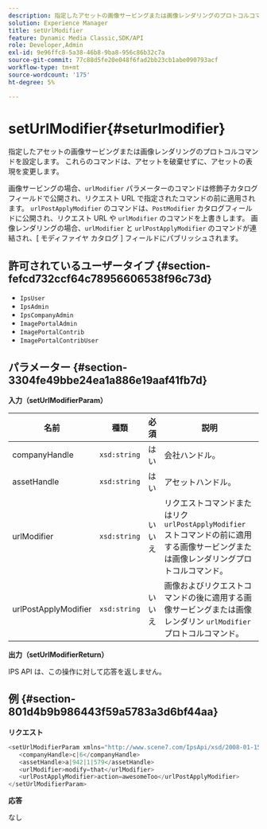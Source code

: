 ```yaml
---
description: 指定したアセットの画像サービングまたは画像レンダリングのプロトコルコマンドを設定します。 これらのコマンドは、アセットを破棄せずに、アセットの表現を変更します。
solution: Experience Manager
title: setUrlModifier
feature: Dynamic Media Classic,SDK/API
role: Developer,Admin
exl-id: 9e96ffc8-5a38-46b8-9ba8-956c86b32c7a
source-git-commit: 77c88d5fe20e048f6fad2bb23cb1abe090793acf
workflow-type: tm+mt
source-wordcount: '175'
ht-degree: 5%

---
```


# setUrlModifier{#seturlmodifier}

指定したアセットの画像サービングまたは画像レンダリングのプロトコルコマンドを設定します。 これらのコマンドは、アセットを破棄せずに、アセットの表現を変更します。

画像サービングの場合、`urlModifier` パラメーターのコマンドは修飾子カタログ フィールドで公開され、リクエスト URL で指定されたコマンドの前に適用されます。 `urlPostApplyModifier` のコマンドは、`PostModifier` カタログフィールドに公開され、リクエスト URL や `urlModifier` のコマンドを上書きします。 画像レンダリングの場合、`urlModifier` と `urlPostApplyModifier` のコマンドが連結され、[ モディファイヤ カタログ ] フィールドにパブリッシュされます。

## 許可されているユーザータイプ {#section-fefcd732ccf64c78956606538f96c73d}

* `IpsUser`
* `IpsAdmin`
* `IpsCompanyAdmin`
* `ImagePortalAdmin`
* `ImagePortalContrib`
* `ImagePortalContribUser`

## パラメーター {#section-3304fe49bbe24ea1a886e19aaf41fb7d}

**入力（setUrlModifierParam）**

| 名前 | 種類 | 必須 | 説明 |
|---|---|---|---|
| companyHandle | `xsd:string` | はい | 会社ハンドル。 |
| assetHandle | `xsd:string` | はい | アセットハンドル。 |
| urlModifier | `xsd:string` | いいえ | リクエストコマンドまたはリク `urlPostApplyModifier` ストコマンドの前に適用する画像サービングまたは画像レンダリングプロトコルコマンド。 |
| urlPostApplyModifier | `xsd:string` | いいえ | 画像およびリクエストコマンドの後に適用する画像サービングまたは画像レンダリン `urlModifier` プロトコルコマンド。 |

**出力（setUrlModifierReturn）**

IPS API は、この操作に対して応答を返しません。

## 例 {#section-801d4b9b986443f59a5783a3d6bf44aa}

**リクエスト**

```java
<setUrlModifierParam xmlns="http://www.scene7.com/IpsApi/xsd/2008-01-15">
   <companyHandle>c|6</companyHandle>
   <assetHandle>a|942|1|579</assetHandle>
   <urlModifier>modify=that</urlModifier>
   <urlPostApplyModifier>action=awesomeToo</urlPostApplyModifier>
</setUrlModifierParam>
```

**応答**

なし
